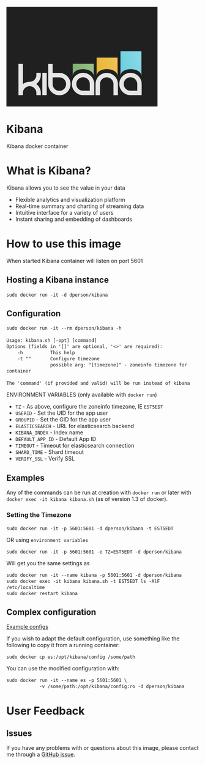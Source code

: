 [![logo](https://raw.githubusercontent.com/dperson/kibana/master/logo.png)](https://www.elastic.co/products/kibana)

# Kibana

Kibana docker container

# What is Kibana?

Kibana allows you to see the value in your data

 * Flexible analytics and visualization platform
 * Real-time summary and charting of streaming data
 * Intuitive interface for a variety of users
 * Instant sharing and embedding of dashboards

# How to use this image

When started Kibana container will listen on port 5601

## Hosting a Kibana instance

    sudo docker run -it -d dperson/kibana

## Configuration

    sudo docker run -it --rm dperson/kibana -h

    Usage: kibana.sh [-opt] [command]
    Options (fields in '[]' are optional, '<>' are required):
        -h          This help
        -t ""       Configure timezone
                    possible arg: "[timezone]" - zoneinfo timezone for container

    The 'command' (if provided and valid) will be run instead of kibana

ENVIRONMENT VARIABLES (only available with `docker run`)

 * `TZ` - As above, configure the zoneinfo timezone, IE `EST5EDT`
 * `USERID` - Set the UID for the app user
 * `GROUPID` - Set the GID for the app user
 * `ELASTICSEARCH` - URL for elasticsearch backend
 * `KIBANA_INDEX` - Index name
 * `DEFAULT_APP_ID` - Default App ID
 * `TIMEOUT` - Timeout for elasticsearch connection
 * `SHARD_TIME` - Shard timeout
 * `VERIFY_SSL` - Verify SSL

## Examples

Any of the commands can be run at creation with `docker run` or later with
`docker exec -it kibana kibana.sh` (as of version 1.3 of docker).

### Setting the Timezone

    sudo docker run -it -p 5601:5601 -d dperson/kibana -t EST5EDT

OR using `environment variables`

    sudo docker run -it -p 5601:5601 -e TZ=EST5EDT -d dperson/kibana

Will get you the same settings as

    sudo docker run -it --name kibana -p 5601:5601 -d dperson/kibana
    sudo docker exec -it kibana kibana.sh -t EST5EDT ls -AlF /etc/localtime
    sudo docker restart kibana

## Complex configuration

[Example configs](http://www.elastic.co/guide/)

If you wish to adapt the default configuration, use something like the following
to copy it from a running container:

    sudo docker cp es:/opt/kibana/config /some/path

You can use the modified configuration with:

    sudo docker run -it --name es -p 5601:5601 \
                -v /some/path:/opt/kibana/config:ro -d dperson/kibana

# User Feedback

## Issues

If you have any problems with or questions about this image, please contact me
through a [GitHub issue](https://github.com/dperson/kibana/issues).